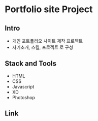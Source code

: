 # Portfolio site Project
## Intro
- 개인 포트폴리오 사이트 제작 프로젝트
- 자기소개, 스킬, 프로젝트 로 구성
## Stack and Tools
- HTML
- CSS
- Javascript
- XD
- Photoshop
## Link

